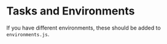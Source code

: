 # Tasks and Environments

If you have different environments, these should be added to `environments.js`.

